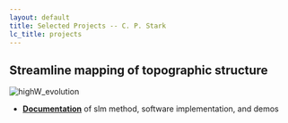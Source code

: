```yaml
---
layout: default
title: Selected Projects -- C. P. Stark
lc_title: projects
---
```


## Streamline mapping of topographic structure

  ![highW_evolution](https://raw.githubusercontent.com/cstarknyc/slm/master/sphinx/images/IndianCreek_Test2_streamlines.png)

  * [**Documentation**](/slm) of slm method, software implementation, and demos